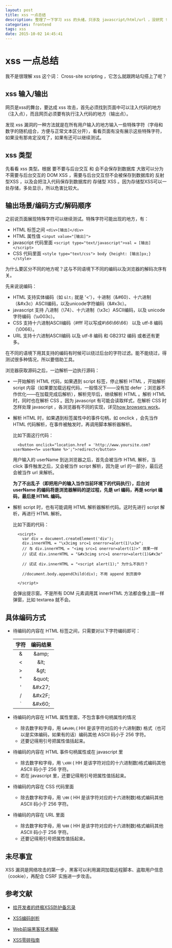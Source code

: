 ```yaml
---
layout: post
title: xss 一点总结
description: 整理了一下学习 xss 的头绪，只涉及 javascript/html/url ，没研究 flash
categories: frontend
tags: xss
date: 2015-10-02 14:45:41
---
```



# xss 一点总结

我不是很理解 xss 这个词： Cross-site scripting ，它怎么就跟跨站勾搭上了呢？


## xss 输入/输出

网页是xss的舞台，要达成 xss 攻击，首先必须找到页面中可以注入代码的地方（注入点），而且网页必须要有执行注入代码的地方（输出点）。

发现 xss 漏洞的一种方法就是在所有用户输入的地方输入一些特殊字符（字母和数字的随机组合，方便与正常文本区分开），看看页面有没有展示这些特殊字符，如果没有那肯定没戏了，如果有还可以继续测试。

## xss 类型

先看看 xss 类型。根据 要不要与后台交互 和 会不会保存到数据库 大致可以分为不需要与后台交互的 DOM XSS ，需要与后台交互但不会被保存到数据库的 反射型XSS ，以及会把注入代码保存到数据库的 存储型 XSS 。因为存储型XSS可以一处存储，多处显示，所以危害比较大。

## 输出场景/编码方式/解码顺序

之前说页面展现特殊字符可以继续测试。特殊字符可能出现的地方，有：

- HTML 标签之间 `<div>[输出]</div>`
- HTML 属性值 `<input value="[输出]">`
- javascript 代码里面 `<script type="text/javascript">val = [输出]</script>`
- CSS 代码里面 `<style type="text/css"> body {height: [输出]px;} </style>`

为什么要区分不同的地方呢？这与不同语境下不同的编码以及浏览器的解码次序有关。

先来说说编码：

- HTML 支持实体编码（如 `&lt;` 就是 '<'），十进制（&#60）、十六进制（&#x3c）ASCII编码，以及unicode字符编码（&#x3c）。
- javascript 支持 八进制（\74）、十六进制（\x3c）ASCII编码，以及 unicode字符编码（\u003c）。
- CSS 支持十六进制ASCII编码（#fff 可以写成#\66\66\66） 以及 utf-8 编码（\0066）。
- URL 支持十六进制ASCII编码 以及 utf-8 编码 和 GB2312 编码 或者还有更多。

在不同的语境下用其支持的编码有时候可以绕过后台的字符过滤。能不能绕过，得测试很多种情况，所以要借助工具。

浏览器获取源码之后，一边解析一边执行源码：

- 一开始解析 HTML 代码，如果遇到 script 标签，停止解析 HTML ，开始解析 script 内容（如果要加载远程代码，一般情况下——没有加 defer ；浏览器不作优化——在加载完成后解析），解析完毕后，继续解析 HTML 。解析 HTML 时，同时也在解析 CSS 。因为 javascript 有可能会读取样式，在解析 CSS 时怎样处理 javascript ，各浏览器有不同的实现，详见[how browsers work](http://taligarsiel.com/Projects/howbrowserswork1.htm#The_order_of_processing_scripts_and_style_sheets)。

- 解析 HTML 时，如果遇到标签属性中的事件句柄，如 onclick ，会先当作 HTML 代码解析，在事件被触发时，再调用脚本解析器解析。

    比如下面这行代码：

        <button onclick="location.href = 'http://www.yoursite.com?userName=<%= userName %>';">redirect</button>

    用户输入的 userName 到达浏览器之后，首先会被当作 HTML 解析，当 click 事件触发之后，又会被当作 script 解析，因为是 url 的一部分，最后还会被当作 url 来解析。

    **为了不出乱子（即把用户的输入当作当前环境下的代码执行），后台对 userName 的编码将是浏览器解码的逆过程，先是 url 编码，再是 script 编码，最后是 HTML 编码。**

- 解析 script 时，也有可能调用 HTML 解析器解析代码。这时先进行 script 解析，再进行 HTML 解析。

    比如下面的代码：

        <scirpt>
          var div = document.createElement('div');
          div.innerHTML = "\x3cimg src=1 onerror=alert(1)\x3e";
          // 与 div.innerHTML = "<img src=1 onerror=alert(1)>" 效果一样
          // 试试 div.innerHTML = "&#x3cimg src=1 onerror=alert(1)&#x3e"

          // 试试 div.innerHTML = "<script alert(1);" 为什么不执行？

          //document.body.appendChild(div); 不用 append 到页面中

        </script>

    会弹出提示窗。不是所有 DOM 元素调用其 innerHTML 方法都会像上面一样弹窗，比如 textarea 就不会。

## 具体编码方式

- 待编码的内容在 HTML 标签之间，只需要对以下字符编码即可：

  |字符|编码结果|
  |:---:|:---:|
  |&|&#38;amp&#59;|
  |<|&#38;lt&#59;|   
  |>|&#38;gt&#59;|
  |"|&#38;quot&#59;|
  |'|&#38;#x27&#59;|
  |/|&#38;#x2F&#59;|
  |`|&#38;#x60&#59;|

- 待编码的内容在 HTML 属性里面，不包含事件句柄属性的情况
  - 除去数字和字母，用 `&#xHH;`( HH 是该字符对应的十六进制数) 格式（也可以是实体编码，如果有的话）编码其他 ASCII 码小于 256 字符。
  - 还要记得用引号把属性值括起来。

- 待编码的内容在 HTML 事件句柄属性或在 javascript 里
  - 除去数字和字母，用 `\xHH` ( HH 是该字符对应的十六进制数)格式编码其他 ASCII 码小于 256 字符。
  - 若在 javascript 里，还要记得用引号把属性值括起来。

- 待编码的内容在 CSS 代码里面
  - 除去数字和字母，用 `\HH` ( HH 是该字符对应的十六进制数)格式编码其他 ASCII 码小于 256 字符。

- 待编码的内容在 URL 里面
  - 除去数字和字母，用 `%HH` ( HH 是该字符对应的十六进制数)格式编码其他 ASCII 码小于 256 字符。
  - 还要记得用引号把属性值括起来。

## 未尽事宜

XSS 漏洞是网络攻击的第一步，黑客可以利用漏洞加载远程脚本、盗取用户信息（cookie），再配合 CSRF 实施进一步攻击。

## 参考文献

- [给开发者的终极XSS防护备忘录](http://blog.knownsec.com/2014/07/%E7%BB%99%E5%BC%80%E5%8F%91%E8%80%85%E7%9A%84%E7%BB%88%E6%9E%81xss%E9%98%B2%E6%8A%A4%E5%A4%87%E5%BF%98%E5%BD%95-v1-0/)

- [XSS编码剖析](http://www.freebuf.com/articles/web/43285.html)

- [Web前端黑客技术揭秘](http://www.amazon.cn/%E5%9B%BE%E4%B9%A6/dp/B00B14IGUK)

- [XSS零碎指南](http://www.cnblogs.com/hustskyking/p/xss-snippets.html)